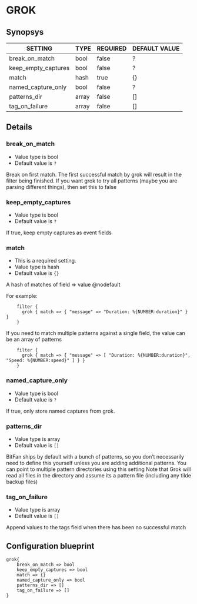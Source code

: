 # GROK


## Synopsys


|       SETTING       | TYPE  | REQUIRED | DEFAULT VALUE |
|---------------------|-------|----------|---------------|
| break_on_match      | bool  | false    | ?             |
| keep_empty_captures | bool  | false    | ?             |
| match               | hash  | true     | {}            |
| named_capture_only  | bool  | false    | ?             |
| patterns_dir        | array | false    | []            |
| tag_on_failure      | array | false    | []            |


## Details

### break_on_match
* Value type is bool
* Default value is `?`

Break on first match. The first successful match by grok will result in the filter being
finished. If you want grok to try all patterns (maybe you are parsing different things),
then set this to false

### keep_empty_captures
* Value type is bool
* Default value is `?`

If true, keep empty captures as event fields

### match
* This is a required setting.
* Value type is hash
* Default value is `{}`

A hash of matches of field ⇒ value
@nodefault

For example:
```
    filter {
      grok { match => { "message" => "Duration: %{NUMBER:duration}" } }
    }
```
If you need to match multiple patterns against a single field, the value can be an array of patterns
```
    filter {
      grok { match => { "message" => [ "Duration: %{NUMBER:duration}", "Speed: %{NUMBER:speed}" ] } }
    }
```

### named_capture_only
* Value type is bool
* Default value is `?`

If true, only store named captures from grok.

### patterns_dir
* Value type is array
* Default value is `[]`

BitFan ships by default with a bunch of patterns, so you don’t necessarily need to
define this yourself unless you are adding additional patterns. You can point to
multiple pattern directories using this setting Note that Grok will read all files
in the directory and assume its a pattern file (including any tilde backup files)

### tag_on_failure
* Value type is array
* Default value is `[]`

Append values to the tags field when there has been no successful match



## Configuration blueprint

```
grok{
	break_on_match => bool
	keep_empty_captures => bool
	match => {}
	named_capture_only => bool
	patterns_dir => []
	tag_on_failure => []
}
```
